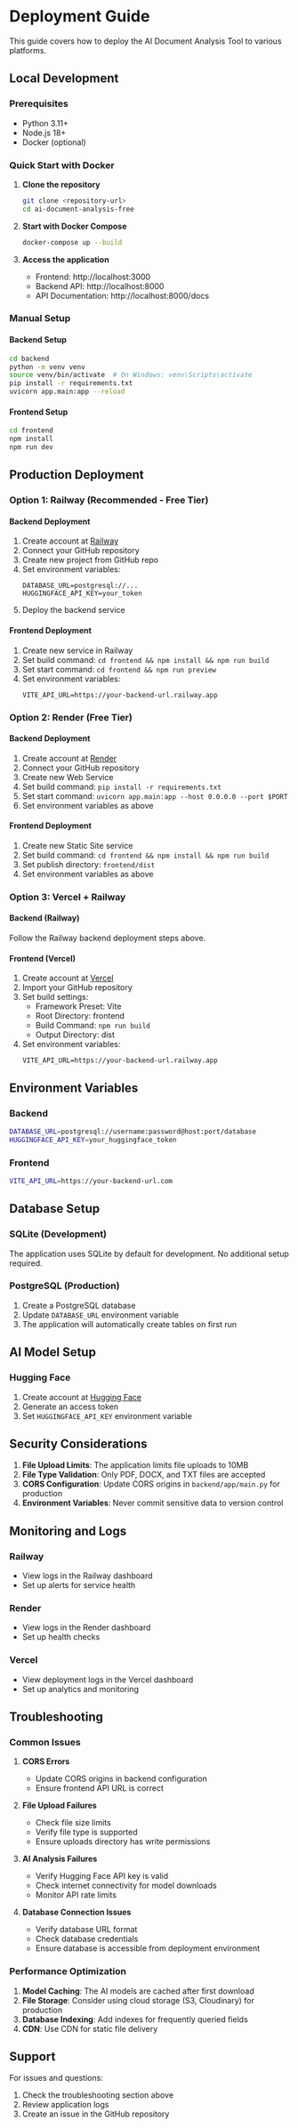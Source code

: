 # Deployment Guide

This guide covers how to deploy the AI Document Analysis Tool to various platforms.

## Local Development

### Prerequisites
- Python 3.11+
- Node.js 18+
- Docker (optional)

### Quick Start with Docker

1. **Clone the repository**
   ```bash
   git clone <repository-url>
   cd ai-document-analysis-free
   ```

2. **Start with Docker Compose**
   ```bash
   docker-compose up --build
   ```

3. **Access the application**
   - Frontend: http://localhost:3000
   - Backend API: http://localhost:8000
   - API Documentation: http://localhost:8000/docs

### Manual Setup

#### Backend Setup
```bash
cd backend
python -m venv venv
source venv/bin/activate  # On Windows: venv\Scripts\activate
pip install -r requirements.txt
uvicorn app.main:app --reload
```

#### Frontend Setup
```bash
cd frontend
npm install
npm run dev
```

## Production Deployment

### Option 1: Railway (Recommended - Free Tier)

#### Backend Deployment
1. Create account at [Railway](https://railway.app)
2. Connect your GitHub repository
3. Create new project from GitHub repo
4. Set environment variables:
   ```
   DATABASE_URL=postgresql://...
   HUGGINGFACE_API_KEY=your_token
   ```
5. Deploy the backend service

#### Frontend Deployment
1. Create new service in Railway
2. Set build command: `cd frontend && npm install && npm run build`
3. Set start command: `cd frontend && npm run preview`
4. Set environment variables:
   ```
   VITE_API_URL=https://your-backend-url.railway.app
   ```

### Option 2: Render (Free Tier)

#### Backend Deployment
1. Create account at [Render](https://render.com)
2. Connect your GitHub repository
3. Create new Web Service
4. Set build command: `pip install -r requirements.txt`
5. Set start command: `uvicorn app.main:app --host 0.0.0.0 --port $PORT`
6. Set environment variables as above

#### Frontend Deployment
1. Create new Static Site service
2. Set build command: `cd frontend && npm install && npm run build`
3. Set publish directory: `frontend/dist`
4. Set environment variables as above

### Option 3: Vercel + Railway

#### Backend (Railway)
Follow the Railway backend deployment steps above.

#### Frontend (Vercel)
1. Create account at [Vercel](https://vercel.com)
2. Import your GitHub repository
3. Set build settings:
   - Framework Preset: Vite
   - Root Directory: frontend
   - Build Command: `npm run build`
   - Output Directory: dist
4. Set environment variables:
   ```
   VITE_API_URL=https://your-backend-url.railway.app
   ```

## Environment Variables

### Backend
```bash
DATABASE_URL=postgresql://username:password@host:port/database
HUGGINGFACE_API_KEY=your_huggingface_token
```

### Frontend
```bash
VITE_API_URL=https://your-backend-url.com
```

## Database Setup

### SQLite (Development)
The application uses SQLite by default for development. No additional setup required.

### PostgreSQL (Production)
1. Create a PostgreSQL database
2. Update `DATABASE_URL` environment variable
3. The application will automatically create tables on first run

## AI Model Setup

### Hugging Face
1. Create account at [Hugging Face](https://huggingface.co)
2. Generate an access token
3. Set `HUGGINGFACE_API_KEY` environment variable

## Security Considerations

1. **File Upload Limits**: The application limits file uploads to 10MB
2. **File Type Validation**: Only PDF, DOCX, and TXT files are accepted
3. **CORS Configuration**: Update CORS origins in `backend/app/main.py` for production
4. **Environment Variables**: Never commit sensitive data to version control

## Monitoring and Logs

### Railway
- View logs in the Railway dashboard
- Set up alerts for service health

### Render
- View logs in the Render dashboard
- Set up health checks

### Vercel
- View deployment logs in the Vercel dashboard
- Set up analytics and monitoring

## Troubleshooting

### Common Issues

1. **CORS Errors**
   - Update CORS origins in backend configuration
   - Ensure frontend API URL is correct

2. **File Upload Failures**
   - Check file size limits
   - Verify file type is supported
   - Ensure uploads directory has write permissions

3. **AI Analysis Failures**
   - Verify Hugging Face API key is valid
   - Check internet connectivity for model downloads
   - Monitor API rate limits

4. **Database Connection Issues**
   - Verify database URL format
   - Check database credentials
   - Ensure database is accessible from deployment environment

### Performance Optimization

1. **Model Caching**: The AI models are cached after first download
2. **File Storage**: Consider using cloud storage (S3, Cloudinary) for production
3. **Database Indexing**: Add indexes for frequently queried fields
4. **CDN**: Use CDN for static file delivery

## Support

For issues and questions:
1. Check the troubleshooting section above
2. Review application logs
3. Create an issue in the GitHub repository 